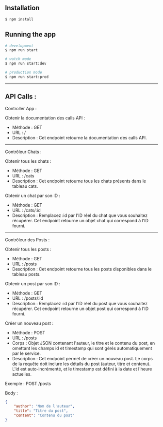 ## Installation

```bash
$ npm install
```

## Running the app

```bash
# development
$ npm run start

# watch mode
$ npm run start:dev

# production mode
$ npm run start:prod
```
---

## API Calls :
Controller App : 

Obtenir la documentation des calls API :
- Méthode : GET
- URL : /
- Description : Cet endpoint retourne la documentation des calls API.

---

Contrôleur Chats :

Obtenir tous les chats :
- Méthode : GET
- URL : /cats
- Description : Cet endpoint retourne tous les chats présents dans le tableau cats.

Obtenir un chat par son ID :
- Méthode : GET
- URL : /cats/:id
- Description : Remplacez :id par l'ID réel du chat que vous souhaitez récupérer. Cet endpoint retourne un objet chat qui correspond à l'ID fourni.

---

Contrôleur des Posts :

Obtenir tous les posts :
- Méthode : GET
- URL : /posts
- Description : Cet endpoint retourne tous les posts disponibles dans le tableau posts.

Obtenir un post par son ID :
- Méthode : GET
- URL : /posts/:id
- Description : Remplacez :id par l'ID réel du post que vous souhaitez récupérer. Cet endpoint retourne un objet post qui correspond à l'ID fourni.

Créer un nouveau post :
- Méthode : POST
- URL : /posts
- Corps : Objet JSON contenant l'auteur, le titre et le contenu du post, en omettant les champs id et timestamp qui sont gérés automatiquement par le service.
- Description : Cet endpoint permet de créer un nouveau post. Le corps de la requête doit inclure les détails du post (auteur, titre et contenu). L'id est auto-incrémenté, et le timestamp est défini à la date et l'heure actuelles.

Exemple : POST /posts

Body :
```json
{
    "author": "Nom de l'auteur",
    "title": "Titre du post",
    "content": "Contenu du post"
}
```
